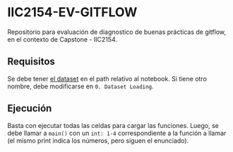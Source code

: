 # IIC2154-EV-GITFLOW

Repositorio para evaluación de diagnostico de buenas prácticas de gitflow, en el contexto de Capstone - IIC2154.

## Requisitos

Se debe tener [el dataset](https://www.kaggle.com/datasets/prathamsharma123/farmers-protest-tweets-dataset-raw-json) en el path relativo al notebook. Si tiene otro nombre, debe modificarse en `0. Dataset Loading`.

## Ejecución

Basta con ejecutar todas las celdas para cargar las funciones. Luego, se debe llamar a `main()` con un `int: 1-4` correspondiente a la función a llamar (el mismo print indica los números, pero siguen el enunciado).
